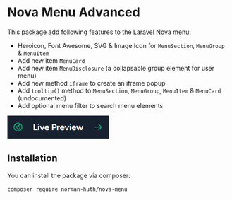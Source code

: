# Nova Menu Advanced

This package add following features to the [Laravel Nova menu](https://nova.laravel.com/docs/4.0/customization/menus.html):

* Heroicon, Font Awesome, SVG & Image Icon for `MenuSection`, `MenuGroup` & `MenuItem`
* Add new item `MenuCard`
* Add new item `MenuDisclosure` (a collapsable group element for user menu)
* Add new method `iframe` to create an iframe popup
* Add `tooltip()` method to `MenuSection`, `MenuGroup`, `MenuItem` & `MenuCard` (undocumented)
* Add optional menu filter to search menu elements

[![Live Preview](https://raw.githubusercontent.com/Muetze42/Muetze42/main/files/btn-live-preview.jpg)](https://nova-demo.huth.it)

## Installation

You can install the package via composer:

```nothing
composer require norman-huth/nova-menu
```

